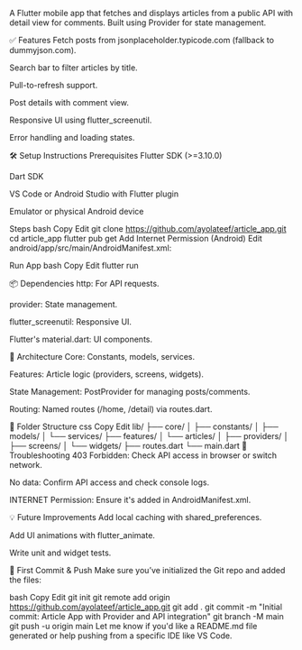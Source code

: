 A Flutter mobile app that fetches and displays articles from a public API with detail view for comments. 
Built using Provider for state management.

✅ Features
Fetch posts from jsonplaceholder.typicode.com (fallback to dummyjson.com).

Search bar to filter articles by title.

Pull-to-refresh support.

Post details with comment view.

Responsive UI using flutter_screenutil.

Error handling and loading states.

🛠️ Setup Instructions
Prerequisites
Flutter SDK (>=3.10.0)

Dart SDK

VS Code or Android Studio with Flutter plugin

Emulator or physical Android device

Steps
bash
Copy
Edit
git clone https://github.com/ayolateef/article_app.git
cd article_app
flutter pub get
Add Internet Permission (Android)
Edit android/app/src/main/AndroidManifest.xml:


Run App
bash
Copy
Edit
flutter run

📦 Dependencies
http: For API requests.

provider: State management.

flutter_screenutil: Responsive UI.

Flutter's material.dart: UI components.

🔧 Architecture
Core: Constants, models, services.

Features: Article logic (providers, screens, widgets).

State Management: PostProvider for managing posts/comments.

Routing: Named routes (/home, /detail) via routes.dart.

📁 Folder Structure
css
Copy
Edit
lib/
├── core/
│   ├── constants/
│   ├── models/
│   └── services/
├── features/
│   └── articles/
│       ├── providers/
│       ├── screens/
│       └── widgets/
├── routes.dart
└── main.dart
🧪 Troubleshooting
403 Forbidden: Check API access in browser or switch network.

No data: Confirm API access and check console logs.

INTERNET Permission: Ensure it's added in AndroidManifest.xml.

💡 Future Improvements
Add local caching with shared_preferences.

Add UI animations with flutter_animate.

Write unit and widget tests.

🚀 First Commit & Push
Make sure you’ve initialized the Git repo and added the files:

bash
Copy
Edit
git init
git remote add origin https://github.com/ayolateef/article_app.git
git add .
git commit -m "Initial commit: Article App with Provider and API integration"
git branch -M main
git push -u origin main
Let me know if you'd like a README.md file generated or help pushing from a specific IDE like VS Code.